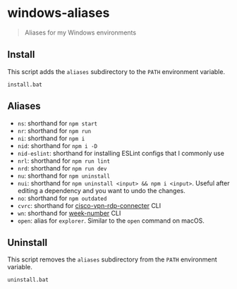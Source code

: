 # windows-aliases

> Aliases for my Windows environments

## Install

This script adds the `aliases` subdirectory to the `PATH` environment variable.

```console
install.bat
```

## Aliases

- `ns`: shorthand for `npm start`
- `nr`: shorthand for `npm run`
- `ni`: shorthand for `npm i`
- `nid`: shorthand for `npm i -D`
- `nid-eslint`: shorthand for installing ESLint configs that I commonly use
- `nrl`: shorthand for `npm run lint`
- `nrd`: shorthand for `npm run dev`
- `nu`: shorthand for `npm uninstall`
- `nui`: shorthand for `npm uninstall <input> && npm i <input>`. Useful after editing a dependency and you want to undo the changes.
- `no`: shorthand for `npm outdated`
- `cvrc`: shorthand for [cisco-vpn-rdp-connecter](https://github.com/knutkirkhorn/cisco-vpn-rdp-connecter/) CLI
- `wn`: shorthand for [week-number](https://github.com/knutkirkhorn/week-number-cli) CLI
- `open`: alias for `explorer`. Similar to the `open` command on macOS.

## Uninstall

This script removes the `aliases` subdirectory from the `PATH` environment variable.

```console
uninstall.bat
```
